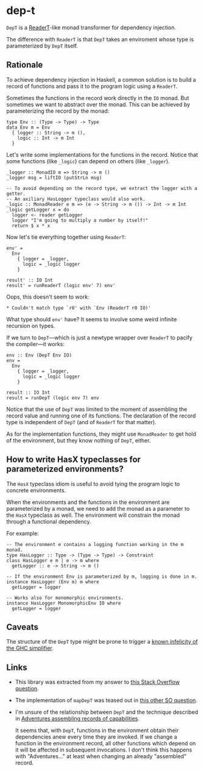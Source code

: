 # dep-t

`DepT` is a
[ReaderT](http://hackage.haskell.org/package/mtl-2.2.2/docs/Control-Monad-Reader.html)-like
monad transformer for dependency injection.

The difference with `ReaderT` is that `DepT` takes an enviroment whose type is
parameterized by `DepT` itself.

## Rationale

To achieve dependency injection in Haskell, a common solution is to build a
record of functions and pass it to the program logic using a `ReaderT`.

Sometimes the functions in the record work directly in the `IO` monad.  But
sometimes we want to abstract over the monad. This can be achieved by
parameterizing the record by the monad:

    type Env :: (Type -> Type) -> Type
    data Env m = Env
      { logger :: String -> m (),
        logic :: Int -> m Int
      }

Let's write some implementations for the functions in the record. Notice that
some functions (like `_logic`) can depend on others (like `_logger`).

    _logger :: MonadIO m => String -> m ()
    _logger msg = liftIO (putStrLn msg)

    -- To avoid depending on the record type, we extract the logger with a getter.
    -- An axiliary HasLogger typeclass would also work.
    _logic :: MonadReader e m => (e -> String -> m ()) -> Int -> m Int
    _logic getLogger x = do
      logger <- reader getLogger
      logger "I'm going to multiply a number by itself!"
      return $ x * x

Now let's tie everything together using `ReaderT`:

    env' =
      Env
        { logger = _logger,
          logic = _logic logger
        }

    result' :: IO Int
    result' = runReaderT (logic env' 7) env'

Oops, this doesn't seem to work:

    * Couldn't match type `r0' with `Env (ReaderT r0 IO)'

What type should `env'` have? It seems to involve some weird infinite recursion
on types.

If we turn to `DepT`—which is just a newtype wrapper over `ReaderT` to pacify
the compiler—it works:

    env :: Env (DepT Env IO)
    env =
      Env
        { logger = _logger,
          logic = _logic logger
        }

    result :: IO Int
    result = runDepT (logic env 7) env

Notice that the use of `DepT` was limited to the moment of assembling the
record value and running one of its functions. The declaration of the record
type is independent of `DepT` (and of `ReaderT` for that matter). 

As for the implementation functions, they might use `MonadReader` to get hold
of the environment, but they know nothing of `DepT`, either.

## How to write HasX typeclasses for parameterized environments?

The `HasX` typeclass idiom is useful to avoid tying the program logic to concrete
environments.

When the environments and the functions in the environment are parameterized by
a monad, we need to add the monad as a parameter to the `HasX` typeclass as
well. The environment will constrain the monad through a functional dependency.

For example:

    -- The environment e contains a logging function working in the m monad.
    type HasLogger :: Type -> (Type -> Type) -> Constraint
    class HasLogger e m | e -> m where
      getLogger :: e -> String -> m ()

    -- If the environment Env is parameterized by m, logging is done in m.
    instance HasLogger (Env m) m where
      getLogger = logger

    -- Works also for monomorphic environments.
    instance HasLogger MonomorphicEnv IO where
      getLogger = logger

## Caveats

The structure of the `DepT` type might be prone to trigger a [known infelicity
of the GHC
simplifier](https://twitter.com/DiazCarrete/status/1350116413445439493).

## Links

- This library was extracted from my answer to [this Stack Overflow
  question](https://stackoverflow.com/a/61782258/1364288).

- The implementation of `mapDepT` was teased out in [this other SO question](https://stackoverflow.com/questions/65710657/writing-a-zooming-function-for-a-readert-like-monad-transformer).

- I'm unsure of the relationship between `DepT` and the technique described in
  [Adventures assembling records of
  capabilities](https://discourse.haskell.org/t/adventures-assembling-records-of-capabilities/623). 

  It seems that, with `DepT`, functions in the environment obtain their
  dependencies anew every time they are invoked. If we change a function in the
  environment record, all other functions which depend on it will be affected
  in subsequent invocations. I don't think this happens with "Adventures..." at
  least when changing an already "assembled" record.

